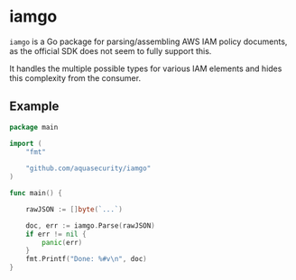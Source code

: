 # iamgo

`iamgo` is a Go package for parsing/assembling AWS IAM policy documents, as the official SDK does not seem to fully support this.

It handles the multiple possible types for various IAM elements and hides this complexity from the consumer.

## Example

```go
package main

import (
    "fmt"
    
    "github.com/aquasecurity/iamgo"
)

func main() {

    rawJSON := []byte(`...`)

    doc, err := iamgo.Parse(rawJSON)
    if err != nil {
        panic(err)
    }
    fmt.Printf("Done: %#v\n", doc)
}
```
